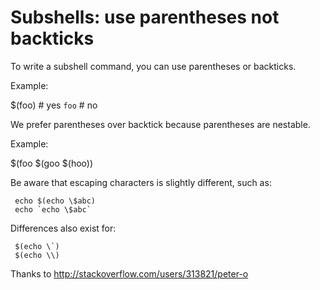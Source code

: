 # Subshells: use parentheses not backticks

To write a subshell command, you can use parentheses or backticks.

Example:

   $(foo)  # yes
   `foo`   # no

We prefer parentheses over backtick because parentheses are nestable.

Example:

   $(foo $(goo $(hoo))

Be aware that escaping characters is slightly different, such as:

     echo $(echo \$abc)
     echo `echo \$abc`

Differences also exist for:

     $(echo \`)
     $(echo \\)

Thanks to http://stackoverflow.com/users/313821/peter-o
